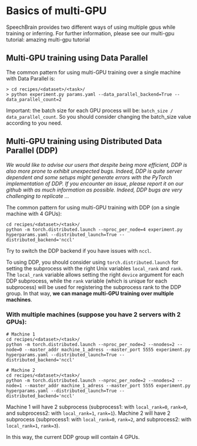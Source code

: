 # Basics of multi-GPU

SpeechBrain provides two different ways of using multiple gpus while training or inferring. For further information, please see our multi-gpu tutorial: amazing multi-gpu tutorial

## Multi-GPU training using Data Parallel
The common pattern for using multi-GPU training over a single machine with Data Parallel is:

```
> cd recipes/<dataset>/<task>/
> python experiment.py params.yaml --data_parallel_backend=True --data_parallel_count=2
```

Important: the batch size for each GPU process will be: `batch_size / data_parallel_count`. So you should consider changing the batch_size value according to you need.

## Multi-GPU training using Distributed Data Parallel (DDP)

*We would like to advise our users that despite being more efficient, DDP is also
more prone to exhibit unexpected bugs. Indeed, DDP is quite server dependent and some setups might generate errors with the PyTorch implementation of DDP. If you encounter an issue, please report it on our github with as much information as possible. Indeed, DDP bugs are very challenging to replicate ...*

The common pattern for using multi-GPU training with DDP (on a single machine with 4 GPUs):
```
cd recipes/<dataset>/<task>/
python -m torch.distributed.launch --nproc_per_node=4 experiment.py hyperparams.yaml --distributed_launch=True --distributed_backend='nccl'
```
Try to switch the DDP backend if you have issues with `nccl`.

To using DDP, you should consider using `torch.distributed.launch` for setting the subprocess with the right Unix variables `local_rank` and `rank`. The `local_rank` variable allows setting the right `device` argument for each DDP subprocess, while the `rank` variable (which is unique for each subprocess) will be used for registering the subprocess rank to the DDP group. In that way, **we can manage multi-GPU training over multiple machines**.

### With multiple machines (suppose you have 2 servers with 2 GPUs):
```
# Machine 1
cd recipes/<dataset>/<task>/
python -m torch.distributed.launch --nproc_per_node=2 --nnodes=2 --node=0 --master_addr machine_1_adress --master_port 5555 experiment.py hyperparams.yaml --distributed_launch=True --distributed_backend='nccl'

# Machine 2
cd recipes/<dataset>/<task>/
python -m torch.distributed.launch --nproc_per_node=2 --nnodes=2 --node=1 --master_addr machine_1_adress --master_port 5555 experiment.py hyperparams.yaml --distributed_launch=True --distributed_backend='nccl'
```
Machine 1 will have 2 subprocess (subprocess1: with `local_rank=0`, `rank=0`, and subprocess2: with `local_rank=1`, `rank=1`).
Machine 2 will have 2 subprocess (subprocess1: with `local_rank=0`, `rank=2`, and subprocess2: with `local_rank=1`, `rank=3`).

In this way, the current DDP group will contain 4 GPUs.
